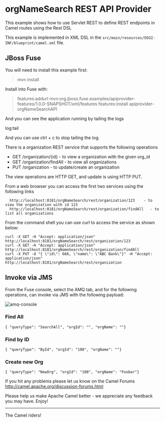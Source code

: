 orgNameSearch REST API Provider
=============================================

This example shows how to use Servlet REST to define REST endpoints in Camel routes using the Rest DSL

This example is implemented in XML DSL in the `src/main/resources/OSGI-INF/blueprint/camel.xml` file.

JBoss Fuse
-------------------------
You will need to install this example first:
  
> mvn install


Install into Fuse with:

> features:addurl mvn:org.jboss.fuse.examples/apiprovider-features/1.0.0-SNAPSHOT/xml/features
> features:install apiprovider-orgNameSearchAPI

And you can see the application running by tailing the logs

  log:tail

And you can use ctrl + c to stop tailing the log.


There is a organization REST service that supports the following operations

 - GET /organization/{id} - to view a organization with the given org_id </li>
 - GET /organization/findAll - to view all organizations</li>
 - PUT /organization - to update/create an organization</li>

The view operations are HTTP GET, and update is using HTTP PUT.

From a web browser you can access the first two services using the following links

      http://localhost:8181/orgNameSearch/rest/organization/123    - to view the organization with id 123
      http://localhost:8181/orgNameSearch/rest/organization/findAll   - to list all organizations


From the command shell you can use curl to access the service as shown below:

    curl -X GET -H "Accept: application/json" http://localhost:8181/orgNameSearch/rest/organization/123
    curl -X GET -H "Accept: application/json" http://localhost:8181/orgNameSearch/rest/organization/findAll
    curl -X PUT -d "{ \"id\": 666, \"name\": \"ABC Bank\"}" -H "Accept: application/json" http://localhost:8181/orgNameSearch/rest/organization



## Invoke via JMS
From the Fuse console, select the AMQ tab, and for the following operations, can invoke via JMS with the following
payload:

![amq-console](../doc/imaages/amq-console.png)

### Find All

    { "queryType": "SearchAll", "orgId": "", "orgName": ""}

### Find by ID

    { "queryType": "ById", "orgId": "100", "orgName": ""}

### Create new Org

    { "queryType": "NewOrg", "orgId": "100", "orgName": "Foobar"}

If you hit any problems please let us know on the Camel Forums
  http://camel.apache.org/discussion-forums.html

Please help us make Apache Camel better - we appreciate any feedback you may
have.  Enjoy!

------------------------
The Camel riders!
